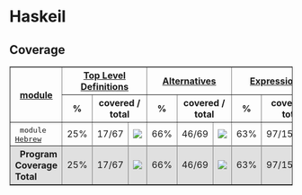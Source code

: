# Haskeil
## Coverage
<html><head><meta http-equiv="Content-Type" content="text/html; charset=UTF-8">
</head><body><table class="dashboard" width="100%" border=1>
<tr><th rowspan=2><a href="https://htmlpreview.github.io/?https://github.com/dvulakh/haskeil/blob/main/coverage/hpc_index.html">module</a></th><th colspan=3><a href="https://htmlpreview.github.io/?https://github.com/dvulakh/haskeil/blob/main/coverage/hpc_index_fun.html">Top Level Definitions</a></th><th colspan=3><a href="https://htmlpreview.github.io/?https://github.com/dvulakh/haskeil/blob/main/coverage/hpc_index_alt.html">Alternatives</a></th><th colspan=3><a href="https://htmlpreview.github.io/?https://github.com/dvulakh/haskeil/blob/main/coverage/hpc_index_exp.html">Expressions</a></th></tr><tr><th>%</th><th colspan=2>covered / total</th><th>%</th><th colspan=2>covered / total</th><th>%</th><th colspan=2>covered / total</th></tr><tr>
<td>&nbsp;&nbsp;<tt>module <a href="https://htmlpreview.github.io/?https://github.com/dvulakh/haskeil/blob/main/coverage/Hebrew.hs.html">Hebrew</a></tt></td>
<td align="right">25%</td><td>17/67</td><td width=100><img src="https://progress-bar.dev/25"></td><td align="right">66%</td><td>46/69</td><td width=100><img src="https://progress-bar.dev/66"></td><td align="right">63%</td><td>97/152</td><td width=100><img src="https://progress-bar.dev/63"></td></tr>
<tr></tr><tr style="background: #e0e0e0">
<th align=left>&nbsp;&nbsp;Program Coverage Total</tt></th>
<td align="right">25%</td><td>17/67</td><td width=100><img src="https://progress-bar.dev/25"></td><td align="right">66%</td><td>46/69</td><td width=100><img src="https://progress-bar.dev/66"></td><td align="right">63%</td><td>97/152</td><td width=100><img src="https://progress-bar.dev/63"></td></tr>
</table></body></html>
